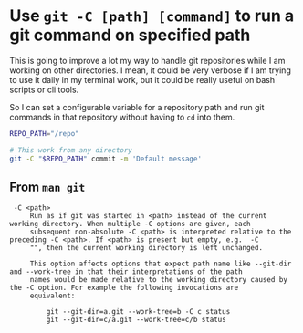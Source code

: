 # Use `git -C [path] [command]` to run a git command on specified path

This is going to improve a lot my way to handle git repositories while I
am working on other directories. I mean, it could be very verbose if I
am trying to use it daily in my terminal work, but it could be really
useful on bash scripts or cli tools.

So I can set a configurable variable for a repository path and run git
commands in that repository without having to `cd` into them.

```bash
REPO_PATH="/repo"

# This work from any directory
git -C "$REPO_PATH" commit -m 'Default message'
```

## From `man git`

```
 -C <path>
     Run as if git was started in <path> instead of the current working directory. When multiple -C options are given, each
     subsequent non-absolute -C <path> is interpreted relative to the preceding -C <path>. If <path> is present but empty, e.g.  -C
     "", then the current working directory is left unchanged.

     This option affects options that expect path name like --git-dir and --work-tree in that their interpretations of the path
     names would be made relative to the working directory caused by the -C option. For example the following invocations are
     equivalent:

         git --git-dir=a.git --work-tree=b -C c status
         git --git-dir=c/a.git --work-tree=c/b status
```

